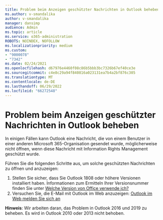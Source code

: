 ```yaml
---
title: Problem beim Anzeigen geschützter Nachrichten in Outlook beheben
ms.author: v-smandalika
author: v-smandalika
manager: dansimp
audience: Admin
ms.topic: article
ms.service: o365-administration
ROBOTS: NOINDEX, NOFOLLOW
ms.localizationpriority: medium
ms.custom:
- "9000078"
- "7342"
ms.date: 02/24/2021
ms.openlocfilehash: d67976e4460f08c86b5bbb3bc7326b67ef40ce3e
ms.sourcegitcommit: c4e8c29a94f840816a023131ea7b4a2bf876c305
ms.translationtype: MT
ms.contentlocale: de-DE
ms.lasthandoff: 06/29/2022
ms.locfileid: "66272548"
---
```

# <a name="fix-problem-viewing-protected-message-in-outlook"></a>Problem beim Anzeigen geschützter Nachrichten in Outlook beheben

In einigen Fällen kann Outlook eine Nachricht, die von einem Benutzer in einer anderen Microsoft 365-Organisation gesendet wurde, möglicherweise nicht öffnen, wenn diese Nachricht mit Information Rights Management geschützt wurde.

Führen Sie die folgenden Schritte aus, um solche geschützten Nachrichten zu öffnen und anzuzeigen:

1. Stellen Sie sicher, dass Sie Outlook 1808 oder höhere Versionen installiert haben. Informationen zum Ermitteln Ihrer Versionsnummer finden Sie unter [Welche Version von Office verwende ich?](https://support.microsoft.com/office/about-office-what-version-of-office-am-i-using-932788b8-a3ce-44bf-bb09-e334518b8b19)
2. Versuchen Sie, die E-Mail mit Outlook im Web anzuzeigen: [Outlook im Web melden Sie sich an](https://outlook.office365.com/mail/inbox)

**Hinweis**: Wir arbeiten daran, das Problem in Outlook 2016 und 2019 zu beheben. Es wird in Outlook 2010 oder 2013 nicht behoben.
